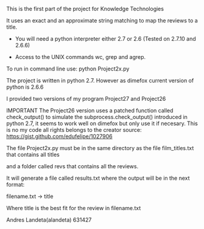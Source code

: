 This is the first part of the project for Knowledge Technologies


It uses an exact and an approximate string matching to map the reviews to a title.

- You will need a python interpreter either 2.7 or 2.6 (Tested on 2.7.10 and 2.6.6)

- Access to the UNIX commands wc, grep and agrep. 

To run in command line use: python Project2x.py

The project is written in python 2.7. However as dimefox current version of python is 2.6.6 

I provided two versions of my program Project27 and Project26 


IMPORTANT The Project26 version uses a patched function called check_output() to simulate the
subprocess.check_output() introduced in python 2.7, it seems to work well on dimefox but only use it if necesary. 
This is no my code all rights belongs to the creator
source: https://gist.github.com/edufelipe/1027906 


The file Project2x.py must be in the same directory as the file film_titles.txt that contains all titles

and a folder called revs that contains all the reviews.

It will generate a file called results.txt where the output will be in the next format:

filename.txt -> title

Where title is the best fit for the review in filename.txt 

Andres Landeta(alandeta) 631427



